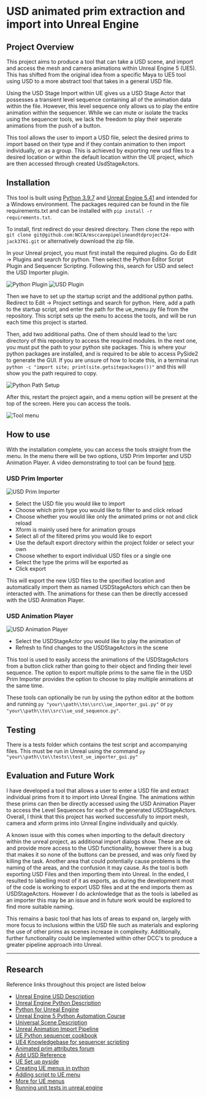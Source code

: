 # USD animated prim extraction and import into Unreal Engine

## Project Overview

This project aims to produce a tool that can take a USD scene, and import and access the mesh and camera animations within Unreal Engine 5 (UE5). This has shifted from the original idea from a specific Maya to UE5 tool using USD to a more abstract tool that takes in a general USD file. 

Using the USD Stage Import within UE gives us a USD Stage Actor that possesses a transient level sequence containing all of the animation data within the file. However, this level sequence only allows us to play the entire animation within the sequencer. While we can mute or isolate the tracks using the sequencer tools, we lack the freedom to play their seperate animations from the push of a button. 

This tool allows the user to import a USD file, select the desired prims to import based on their type and if they contain animation to then import individually, or as a group. This is achieved by exporting new usd files to a desired location or within the default location within the UE project, which are then accessed through created UsdStageActors.

## Installation

This tool is built using [Python 3.9.7](https://www.python.org/downloads/release/python-397/) and [Unreal Engine 5.41](https://www.unrealengine.com/en-US/download) and intended for a Windows environment. The packages required can be found in the file requirements.txt and can be installed with `pip install -r requirements.txt`. 

To install, first redirect do your desired directory. Then clone the repo with `git clone git@github.com:NCCA/msccavepipelineandtdproject24-jack3761.git` or alternatively download the zip file.

In your Unreal project, you must first install the required plugins. Go do Edit -> Plugins and search for python. Then select the Python Editor Script Plugin and Sequencer Scripting. Following this, search for USD and select the USD Importer plugin.

![Python Plugin](images/python_plugin.png)
![USD Plugin](images/usd_plugin.png)

Then we have to set up the startup script and the additional python paths. Redirect to Edit -> Project settings and search for python. Here, add a path to the startup script, and enter the path for the ue_menu.py file from the repository. This script sets up the menu to access the tools, and will be run each time this project is started. 

Then, add two additional paths. One of them should lead to the \src directory of this repository to access the required modules. In the next one, you must put the path to your python site packages. This is where your python packages are installed, and is required to be able to access PySide2 to generate the GUI. If you are unsure of how to locate this, in a terminal run `python -c "import site; print(site.getsitepackages())"` and this will show you the path required to copy.

![Python Path Setup](images/python_paths.png)

After this, restart the project again, and a menu option will be present at the top of the screen. Here you can access the tools.

![Tool menu](images/menu.png)

## How to use

With the installation complete, you can access the tools straight from the menu. In the menu there will be two options, USD Prim Importer and USD Animation Player. A video demonstrating to tool can be found [here](https://www.youtube.com/watch?v=yWvuUMFs3TI&ab_channel=JackPurkiss).

### USD Prim Importer

![USD Prim Importer](images/prim_importer.png)

- Select the USD file you would like to import
- Choose which prim type you would like to filter to and click reload
- Choose whether you would like only the animated prims or not and click reload
- Xform is mainly used here for animation groups
- Select all of the filtered prims you would like to export
- Use the default export directory within the project folder or select your own
- Choose whether to export individual USD files or a single one
- Select the type the prims will be exported as
- Click export

This will export the new USD files to the specified location and automatically import them as named USDStageActors which can then be interacted with. The animations for these can then be directly accessed with the USD Animation Player. 

### USD Animation Player

![USD Animation Player](images/anim_player.png)

- Select the USDStageActor you would like to play the animation of
- Refresh to find changes to the USDStageActors in the scene

This tool is used to easily access the animations of the USDStageActors from a button click rather than going to their object and finding their level sequence. The option to export multiple prims to the same file in the USD Prim Importer provides the option to choose to play multiple animations at the same time.

These tools can optionally be run by using the python editor at the bottom and running `py "your\\path\\to\\src\\ue_importer_gui.py"` or `py "your\\path\\to\\src\\ue_usd_sequence.py"`.

## Testing

There is a tests folder which contains the test script and accompanying files. This must be run in Unreal using the command `py "your\\path\\to\\tests\\test_ue_importer_gui.py"`

## Evaluation and Future Work

I have developed a tool that allows a user to enter a USD file and extract individual prims from it to import into Unreal Engine. The animations within these prims can then be directly accessed using the USD Animation Player to access the Level Sequences for each of the generated USDStageActors. Overall, I think that this project has worked successfully to import mesh, camera and xform prims into Unreal Engine individually and quickly.

A known issue with this comes when importing to the default directory within the unreal project, as additional import dialogs show. These are ok and provide more access to the USD functionality, however there is a bug that makes it so none of the buttons can be pressed, and was only fixed by killing the task. Another area that could potentially cause problems is the naming of the areas, and the confusion it may cause. As the tool is both exporting USD Files and then importing them into Unreal. In the ended, I resulted to labelling most of it as exports, as during the development most of the code is working to export USD files and at the end imports them as USDStageActors. However I do acknlowledge that as the tools is labelled as an importer this may be an issue and in future work would be explored to find more suitable naming.

This remains a basic tool that has lots of areas to expand on, largely with more focus to inclusions within the USD file such as materials and exploring the use of other prims as scenes increase in complexity. Additionally, further functionality could be implemented within other DCC's to produce a greater pipeline approach into Unreal.

---

## Research

Reference links throughout this project are listed below

- [Unreal Engine USD Description](https://dev.epicgames.com/documentation/en-us/unreal-engine/universal-scene-description-in-unreal-engine)
- [Unreal Engine Python Description](https://dev.epicgames.com/documentation/en-us/unreal-engine/scripting-the-unreal-editor-using-python?application_version=5.3)
- [Python for Unreal Engine](https://www.youtube.com/watch?v=OwZxr1SMluY&list=PLA5eKtL_PFiMJwn80t4WWlrAdOn-fE3X6&pp=iAQB)
- [Unreal Engine 5 Python Automation Course](https://www.youtube.com/watch?v=mmiV0qKMTio&list=PLKgYiIAqG99cwlb4Y2Pu-cSb_Vw14-t0c&pp=iAQB)
- [Universal Scene Description](https://openusd.org/release/index.html)
- [Unreal Animation Import Pipeline](https://www.youtube.com/watch?v=XvnLMpvGZ34&ab_channel=TonyBowren)
- [UE Python sequencer cookbook](https://dev.epicgames.com/community/learning/knowledge-base/0qK6/unreal-engine-ue4-sequencer-python-cookbook)
- [UE4 Knowledgebase for sequencer scripting](https://forums.unrealengine.com/t/knowledge-base-ue4-sequencer-python-cookbook/265097/10)
- [Animated prim attributes forum](https://forums.developer.nvidia.com/t/get-animated-prim-attributes-per-frame-time/222735/4)
- [Add USD Reference](https://docs.omniverse.nvidia.com/dev-guide/latest/programmer_ref/usd/references-payloads/add-reference.html)
- [UE Set up pyside](https://www.petfactory.se/notes/ue5-python-pyside2/)
- [Creating UE menus in python](https://forums.unrealengine.com/t/making-menus-in-py/144498/7)
- [Adding script to UE menu](https://medium.com/@TechArtCorner/executing-python-scripts-from-unreal-engine-5-menus-90b917981020)
- [More for UE menus](https://www.youtube.com/watch?v=8l6IpQW8k9U&ab_channel=SushantaSantra)
- [Running unit tests in unreal engine](https://forums.unrealengine.com/t/how-to-get-python-unit-tests-to-run-inside-of-the-unreal-editor/618444/4)